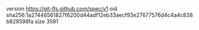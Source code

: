 version https://git-lfs.github.com/spec/v1
oid sha256:1a27446561827f6200d44adf12eb33aecf93e27677576d4c4a4c838b828598fa
size 3591
